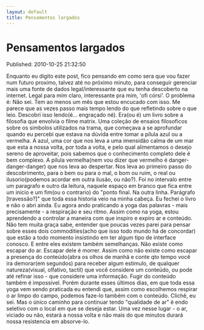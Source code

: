 ```yaml
---
layout: default
title: Pensamentos largados
---
```


Pensamentos largados
====================
Published: 2010-10-25 21:32:50

Enquanto eu digito este post, fico pensando em como sera que vou fazer num
futuro proximo, talvez até no próximo minuto, para conseguir gerenciar mais
uma fonte de dados legal/interessante que eu tenha descoberto na internet.
Legal para mim claro, interessante pra mim, 'ofi córsi'. O problema é: Não
sei. Tem ao menos um mês que estou encucado com isso. Me parece que as vezes
passo mais tempo lendo do que refletindo sobre o que leio. Descobri isso
lendo(é... engraçado né). Era(ou é) um livro sobre a filosofia que envolvia o
filme matrix. Uma coleção de ensaios filosoficos sobre os simbolos utilizados
na trama, que começava a se aprofundar quando eu percebi que estava na dúvida
entre tomar a pílula azul ou a vermelha. A azul, uma cor que nos leva a uma
imensidão calma de um mar que esta a nossa volta, por toda a volta, e pelo
qual alimentamos o desejo sereno de aproveitar, pois sabemos que o
conhecimento completo dele é bem complexo. A pilula vermelha(nem vou dizer que
vermelho é danger-danger-danger) que nos leva ao despertar. Nos leva ao
primeiro passo do descobrimento, para o bem ou para o mal, o bom ou ruim, o
real ou ilusorio(podemos acordar em outra ilusão, ou não?). Foi no intervalo
entre um paragrafo e outro da leitura, naquele espaço em branco que fica entre
um inicio e um fim(ou o contrario) do "ponto final. Na outra linha. Parágrafo
[travessão?]" que toda essa historia veio na minha cabeça. Eu fechei o livro e
não o abri ainda. Eu agora ando praticando a yoga das palavras - mais
precisamente - a respiração e seu ritmo. Assim como na yoga, estou aprendendo
a controlar a maneira com que inspiro e expiro ar e conteúdo. Não tem muita
graça sabe, entender que poucas vezes parei para pensar sobre esses dois
commodities(acho que isso todo mundo há de concordar) que estão a todo momento
insistindo em ter algum tipo de interface conosco. E entre eles existem também
semelhanças. Não existe como escapar do ar. Escapar dele é morrer. Assim como
não existe como escapar a presença do conteúdo(abra os olhos de manhã e conte
qto tempo você ira demorar(em segundos) para receber algum estimulo, de
qualquer natureza(visual, olfativo, tactil) que você considere um conteúdo, ou
pode até refinar isso - que considere uma informação. Fugir do conteúdo também
é impossivel. Porém durante esses últimos dias, em que toda essa yoga vem
sendo praticada eu entendi que, assim como escolhemos respirar o ar limpo do
campo, podemos faze-lo também com o conteúdo. Clichê, eu sei. Mas o único
caminho para continuar tendo "qualidade de ar" é endo seletivo com o local em
que se deseja estar. Uma vez nesse lugar - o ar, viciado ou não, estará a
nossa volta e não mais do que minutos durará nossa resistencia em absorve-lo.

